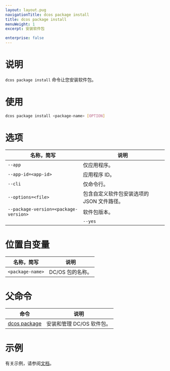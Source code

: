 ```yaml
---
layout: layout.pug
navigationTitle: dcos package install
title: dcos package install
menuWeight: 1
excerpt: 安装软件包

enterprise: false
---
```



# 说明
`dcos package install` 命令让您安装软件包。

# 使用

```bash
dcos package install <package-name> [OPTION]
```

# 选项

| 名称，简写 | 说明 |
|---------|-------------|
| `--app` | 仅应用程序。|
| `--app-id=<app-id>` | 应用程序 ID。|
| `--cli` | 仅命令行。|
| `--options=<file>` | 包含自定义软件包安装选项的 JSON 文件路径。|
| `--package-version=<package-version>` | 软件包版本。|
| | `--yes` | 禁用交互模式并假设“是”是所有提示的答案。|

# 位置自变量

| 名称，简写 | 说明 |
|---------|-------------|
| `<package-name>` | DC/OS 包的名称。|

# 父命令

| 命令 | 说明 |
|---------|-------------|
| [dcos package](/cn/1.11/cli/command-reference/dcos-package/) | 安装和管理 DC/OS 软件包。|

# 示例

有关示例，请参阅[文档](/cn/1.11/deploying-services/config-universe-service/)。
